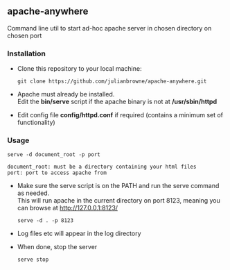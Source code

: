## apache-anywhere

Command line util to start ad-hoc apache server in chosen directory on chosen port

### Installation

-   Clone this repository to your local machine:

    ```git clone https://github.com/julianbrowne/apache-anywhere.git```

-   Apache must already be installed.   
    Edit the **bin/serve** script if the apache binary is not at **/usr/sbin/httpd**

-   Edit config file **config/httpd.conf** if required (contains a minimum set of functionality)

### Usage

	serve -d document_root -p port

	document_root: must be a directory containing your html files   
	port: port to access apache from

-   Make sure the serve script is on the PATH and run the serve command as needed.   
    This will run apache in the current directory on port 8123, meaning you can browse at http://127.0.0.1:8123/

    ```serve -d . -p 8123```

-   Log files etc will appear in the log directory

-   When done, stop the server

    ```serve stop```
